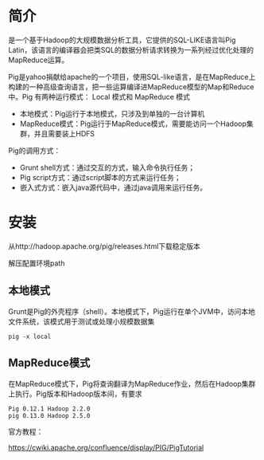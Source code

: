 # 简介

是一个基于Hadoop的大规模数据分析工具，它提供的SQL-LIKE语言叫Pig Latin，该语言的编译器会把类SQL的数据分析请求转换为一系列经过优化处理的MapReduce运算。

Pig是yahoo捐献给apache的一个项目，使用SQL-like语言，是在MapReduce上构建的一种高级查询语言，把一些运算编译进MapReduce模型的Map和Reduce中。Pig 有两种运行模式： Local 模式和 MapReduce 模式

- 本地模式：Pig运行于本地模式，只涉及到单独的一台计算机
- MapReduce模式：Pig运行于MapReduce模式，需要能访问一个Hadoop集群，并且需要装上HDFS

Pig的调用方式：

- Grunt shell方式：通过交互的方式，输入命令执行任务；
- Pig script方式：通过script脚本的方式来运行任务；
- 嵌入式方式：嵌入java源代码中，通过java调用来运行任务。

# 安装

从http://hadoop.apache.org/pig/releases.html下载稳定版本

解压配置环境path

## 本地模式

Grunt是Pig的外壳程序（shell）。本地模式下，Pig运行在单个JVM中，访问本地文件系统，该模式用于测试或处理小规模数据集

	pig -x local
## MapReduce模式

在MapReduce模式下，Pig将查询翻译为MapReduce作业，然后在Hadoop集群上执行。Pig版本和Hadoop版本间，有要求
	
	Pig 0.12.1 Hadoop 2.2.0 
	pig 0.13.0 Hadoop 2.5.0

官方教程：

https://cwiki.apache.org/confluence/display/PIG/PigTutorial

